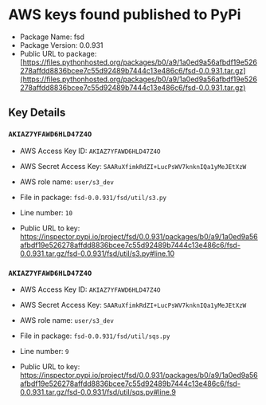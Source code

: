 # AWS keys found published to PyPi

* Package Name: fsd
* Package Version: 0.0.931
* Public URL to package: [https://files.pythonhosted.org/packages/b0/a9/1a0ed9a56afbdf19e526278affdd8836bcee7c55d92489b7444c13e486c6/fsd-0.0.931.tar.gz](https://files.pythonhosted.org/packages/b0/a9/1a0ed9a56afbdf19e526278affdd8836bcee7c55d92489b7444c13e486c6/fsd-0.0.931.tar.gz)

## Key Details

### `AKIAZ7YFAWD6HLD47Z4O`

* AWS Access Key ID: `AKIAZ7YFAWD6HLD47Z4O`
* AWS Secret Access Key: `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` 
* AWS role name: `user/s3_dev`
* File in package: `fsd-0.0.931/fsd/util/s3.py`
* Line number: `10`

* Public URL to key: https://inspector.pypi.io/project/fsd/0.0.931/packages/b0/a9/1a0ed9a56afbdf19e526278affdd8836bcee7c55d92489b7444c13e486c6/fsd-0.0.931.tar.gz/fsd-0.0.931/fsd/util/s3.py#line.10



### `AKIAZ7YFAWD6HLD47Z4O`

* AWS Access Key ID: `AKIAZ7YFAWD6HLD47Z4O`
* AWS Secret Access Key: `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` 
* AWS role name: `user/s3_dev`
* File in package: `fsd-0.0.931/fsd/util/sqs.py`
* Line number: `9`

* Public URL to key: https://inspector.pypi.io/project/fsd/0.0.931/packages/b0/a9/1a0ed9a56afbdf19e526278affdd8836bcee7c55d92489b7444c13e486c6/fsd-0.0.931.tar.gz/fsd-0.0.931/fsd/util/sqs.py#line.9


